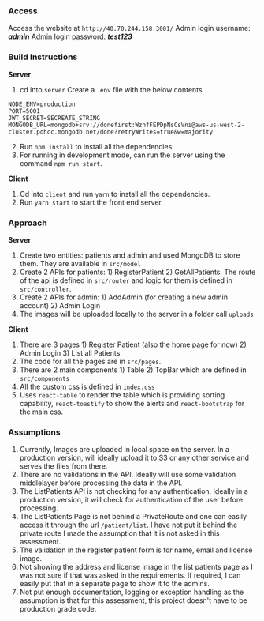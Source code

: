### Access

Access the website at `http://40.70.244.158:3001/`
Admin login username: **_admin_**
Admin login password: **_test123_**

### Build Instructions

**Server**

1. cd into `server` Create a `.env` file with the below contents

```
NODE_ENV=production
PORT=5001
JWT_SECRET=SECREATE_STRING
MONGODB_URL=mongodb+srv://donefirst:WzhfFEPDpNsCsVni@aws-us-west-2-cluster.pohcc.mongodb.net/done?retryWrites=true&w=majority
```

2. Run `npm install` to install all the dependencies.
3. For running in development mode, can run the server using the command `npm run start`.

**Client**

1. Cd into `client` and run `yarn` to install all the dependencies.
2. Run `yarn start` to start the front end server.

### Approach

**Server**

1. Create two entities: patients and admin and used MongoDB to store them. They are available in `src/model`
2. Create 2 APIs for patients: 1) RegisterPatient 2) GetAllPatients. The route of the api is defined in `src/router` and logic for them is defined in `src/controller`.
3. Create 2 APIs for admin: 1) AddAdmin (for creating a new admin account) 2) Admin Login
4. The images will be uploaded locally to the server in a folder call `uploads`

**Client**

1. There are 3 pages 1) Register Patient (also the home page for now) 2) Admin Login 3) List all Patients
2. The code for all the pages are in `src/pages`.
3. There are 2 main components 1) Table 2) TopBar which are defined in `src/components`
4. All the custom css is defined in `index.css`
5. Uses `react-table` to render the table which is providing sorting capability, `react-toastify` to show the alerts and `react-bootstrap` for the main css.

### Assumptions

1. Currently, Images are uploaded in local space on the server. In a production version, will ideally upload it to S3 or any other service and serves the files from there.
2. There are no validations in the API. Ideally will use some validation middlelayer before processing the data in the API.
3. The ListPatients API is not checking for any authentication. Ideally in a production version, it will check for authentication of the user before processing.
4. The ListPatients Page is not behind a PrivateRoute and one can easily access it through the url `/patient/list`. I have not put it behind the private route I made the assumption that it is not asked in this assessment.
5. The validation in the register patient form is for name, email and license image.
6. Not showing the address and license image in the list patients page as I was not sure if that was asked in the requirements. If required, I can easily put that in a separate page to show it to the admins.
7. Not put enough documentation, logging or exception handling as the assumption is that for this assessment, this project doesn't have to be production grade code.
